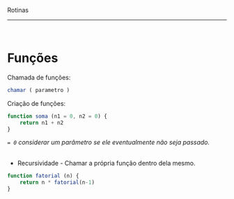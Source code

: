 Rotinas
***
<br/>
 
# Funções

Chamada de funções:   

```javascript
chamar ( parametro )
```

Criação de funções:   

```javascript
function soma (n1 = 0, n2 = 0) {
    return n1 + n2
}
```

_`= 0` considerar um parâmetro se ele eventualmente não seja passado._<br/><br/>

* Recursividade - Chamar a própria função dentro dela mesmo.
```javascript
function fatorial (n) {
    return n * fatorial(n-1)
}
```